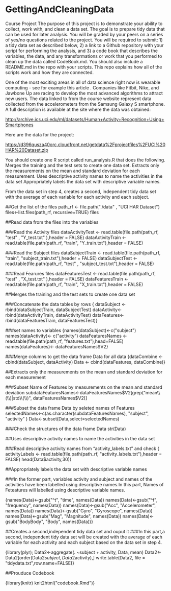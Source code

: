 GettingAndCleaningData
======================

Course Project
The purpose of this project is to demonstrate your ability to collect, work with, and clean a data set. The goal is to prepare tidy data that can be used for later analysis. You will be graded by your peers on a series of yes/no questions related to the project. You will be required to submit: 1) a tidy data set as described below, 2) a link to a Github repository with your script for performing the analysis, and 3) a code book that describes the variables, the data, and any transformations or work that you performed to clean up the data called CodeBook.md. You should also include a README.md in the repo with your scripts. This repo explains how all of the scripts work and how they are connected.  

One of the most exciting areas in all of data science right now is wearable computing - see for example  this article . Companies like Fitbit, Nike, and Jawbone Up are racing to develop the most advanced algorithms to attract new users. The data linked to from the course website represent data collected from the accelerometers from the Samsung Galaxy S smartphone. A full description is available at the site where the data was obtained: 

http://archive.ics.uci.edu/ml/datasets/Human+Activity+Recognition+Using+Smartphones 

Here are the data for the project: 

https://d396qusza40orc.cloudfront.net/getdata%2Fprojectfiles%2FUCI%20HAR%20Dataset.zip 

 You should create one R script called run_analysis.R that does the following. 
Merges the training and the test sets to create one data set.
Extracts only the measurements on the mean and standard deviation for each measurement. 
Uses descriptive activity names to name the activities in the data set
Appropriately labels the data set with descriptive variable names. 


From the data set in step 4, creates a second, independent tidy data set with the average of each variable for each activity and each subject.



##Get the list of the files
path_rf <- file.path("./data" , "UCI HAR Dataset")
files<-list.files(path_rf, recursive=TRUE)
files

##Read data from the files into the variables

  ###Read the Activity files
  dataActivityTest  <- read.table(file.path(path_rf, "test" , "Y_test.txt" ),header = FALSE)
  dataActivityTrain <- read.table(file.path(path_rf, "train", "Y_train.txt"),header = FALSE)

  ###Read the Subject files
  dataSubjectTrain <- read.table(file.path(path_rf, "train", "subject_train.txt"),header = FALSE)
  dataSubjectTest  <- read.table(file.path(path_rf, "test" , "subject_test.txt"),header = FALSE)

  ###Read Fearures files
  dataFeaturesTest  <- read.table(file.path(path_rf, "test" , "X_test.txt" ),header = FALSE)
  dataFeaturesTrain <- read.table(file.path(path_rf, "train", "X_train.txt"),header = FALSE)


##Merges the training and the test sets to create one data set

  ###Concatenate the data tables by rows
 { dataSubject <- rbind(dataSubjectTrain, dataSubjectTest)
  dataActivity<- rbind(dataActivityTrain, dataActivityTest)
  dataFeatures<- rbind(dataFeaturesTrain, dataFeaturesTest)}

  ###set names to variables
  {names(dataSubject)<-c("subject")
  names(dataActivity)<- c("activity")
  dataFeaturesNames <- read.table(file.path(path_rf, "features.txt"),head=FALSE)
  names(dataFeatures)<- dataFeaturesNames$V2}
  
  ###Merge columns to get the data frame Data for all data
  {dataCombine <- cbind(dataSubject, dataActivity)
  Data <- cbind(dataFeatures, dataCombine)}

##Extracts only the measurements on the mean and standard deviation for each measurement
   
   ###Subset Name of Features by measurements on the mean and standard deviation
   subdataFeaturesNames<-dataFeaturesNames$V2[grep("mean\\(\\)|std\\(\\)", dataFeaturesNames$V2)]
  
  ###Subset the data frame Data by seleted names of Features
  selectedNames<-c(as.character(subdataFeaturesNames), "subject", "activity" )
  Data<-subset(Data,select=selectedNames) 

  ###Check the structures of the data frame Data
  str(Data)
   
##Uses descriptive activity names to name the activities in the data set

  ###Read descriptive activity names from “activity_labels.txt” and check
 { activityLabels <- read.table(file.path(path_rf, "activity_labels.txt"),header = FALSE)
  head(Data$activity,30)}

##Appropriately labels the data set with descriptive variable names

  ###In the former part, variables activity and subject and names of the activities have been labelled using descriptive names.In this part, Names of Feteatures will labelled using descriptive variable names.

{names(Data)<-gsub("^t", "time", names(Data))
 names(Data)<-gsub("^f", "frequency", names(Data))
 names(Data)<-gsub("Acc", "Accelerometer", names(Data))
 names(Data)<-gsub("Gyro", "Gyroscope", names(Data))
 names(Data)<-gsub("Mag", "Magnitude", names(Data))
 names(Data)<-gsub("BodyBody", "Body", names(Data))}

##Creates a second,independent tidy data set and ouput it
  ###In this part,a second, independent tidy data set will be created with the average of each variable for each activity and each subject based on the data set in step 4.

 {library(plyr);
 Data2<-aggregate(. ~subject + activity, Data, mean)
 Data2<-Data2[order(Data2$subject,Data2$activity),]
 write.table(Data2, file = "tidydata.txt",row.name=FALSE)}

##Prouduce Codebook

{library(knitr)
 knit2html("codebook.Rmd")}
